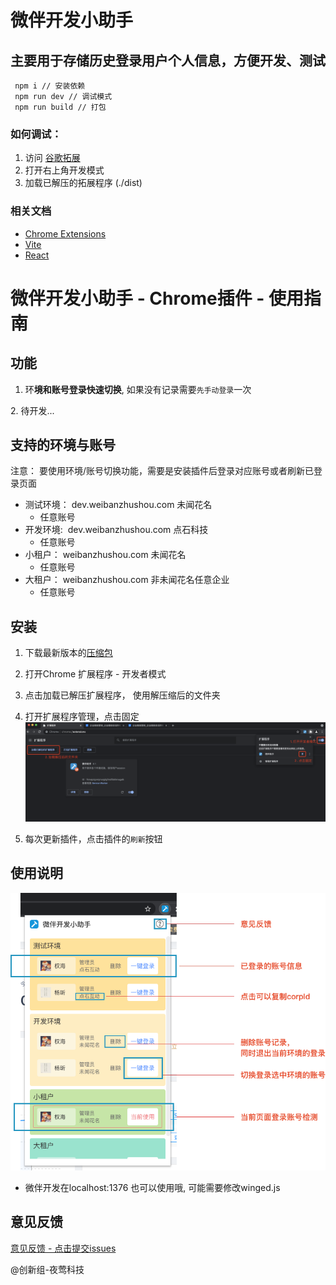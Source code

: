 # 微伴开发小助手

## 主要用于存储历史登录用户个人信息，方便开发、测试

```
 npm i // 安装依赖
 npm run dev // 调试模式
 npm run build // 打包
```

### 如何调试：

1. 访问 [谷歌拓展](chrome://extensions/)
2. 打开右上角开发模式
3. 加载已解压的拓展程序 (./dist)

### 相关文档

- [Chrome Extensions](https://developer.chrome.com/docs/extensions/)
- [Vite](https://vitejs.bootcss.com/guide/)
- [React](https://zh-hans.reactjs.org/)


# 微伴开发小助手 - Chrome插件 - 使用指南


## 功能

1. 环**境和账号登录快速切换**, 如果没有记录需要`先手动登录`一次

2. 待开发...


## 支持的环境与账号

注意： 要使用环境/账号切换功能，需要是安装插件后登录对应账号或者刷新已登录页面

* 测试环境： dev.weibanzhushou.com 未闻花名
    * 任意账号
* 开发环境:  dev.weibanzhushou.com 点石科技
    * 任意账号
* 小租户： weibanzhushou.com 未闻花名
    * 任意账号
* 大租户： weibanzhushou.com 非未闻花名任意企业
    * 任意账号


## 安装

1. 下载最新版本的[压缩包](http://gitlab.yiban.io/innovation-team/we-work-development-tool/-/tags) 
2. 打开Chrome 扩展程序 - 开发者模式 
3. 点击加载已解压扩展程序， 使用解压缩后的文件夹
4. 打开扩展程序管理，点击固定
![安装](./src/imgs/weiban_tool_install.png)

5. 每次更新插件，点击插件的`刷新`按钮


## 使用说明
![使用说明](./src/imgs/weiban_tool_intopduction.png)
* 微伴开发在localhost:1376 也可以使用哦, 可能需要修改winged.js


## 意见反馈
[意见反馈 - 点击提交issues](http://gitlab.yiban.io/innovation-team/we-work-development-tool/-/issues)



@创新组-夜莺科技
